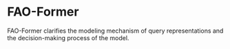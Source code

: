 # FAO-Former
FAO-Former clarifies the modeling mechanism of query representations and the decision-making process of the model.
